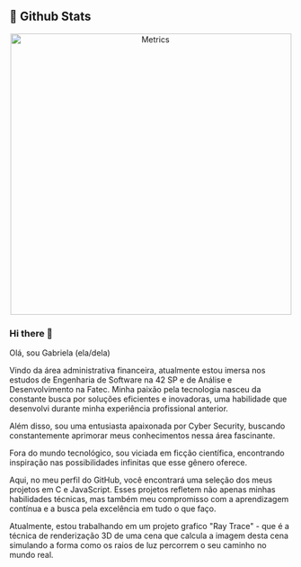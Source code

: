 ## 🧮 Github Stats
<div align="center">
<img align="center" src="/github-metrics.svg" alt="Metrics" width="500">
</div>

### Hi there 👋

<!--
**GabrielaCalazans/GabrielaCalazans** is a ✨ _special_ ✨ repository because its `README.md` (this file) appears on your GitHub profile.

Here are some ideas to get you started:

- 🔭 I’m currently working on ...
- 🌱 I’m currently learning ...
- 👯 I’m looking to collaborate on ...
- 🤔 I’m looking for help with ...
- 💬 Ask me about ...
- 📫 How to reach me: ...
- 😄 Pronouns: ...
- ⚡ Fun fact: ...
-->
<div align="left">
<p>Olá, sou Gabriela (ela/dela)</p>
<p>Vindo da área administrativa financeira, atualmente estou imersa nos estudos de Engenharia de Software na 42 SP e de Análise e Desenvolvimento na Fatec. Minha paixão pela tecnologia nasceu da constante busca por soluções eficientes e inovadoras, uma habilidade que desenvolvi durante minha experiência profissional anterior. </p>
<p>Além disso, sou uma entusiasta apaixonada por Cyber Security, buscando constantemente aprimorar meus conhecimentos nessa área fascinante.</p> 
<p>Fora do mundo tecnológico, sou viciada em ficção científica, encontrando inspiração nas possibilidades infinitas que esse gênero oferece.</p>
<p>Aqui, no meu perfil do GitHub, você encontrará uma seleção dos meus projetos em C e JavaScript. Esses projetos refletem não apenas minhas habilidades técnicas, mas também meu compromisso com a aprendizagem contínua e a busca pela excelência em tudo o que faço.</p>
</div>
Atualmente, estou trabalhando em um projeto grafico "Ray Trace" - que é a técnica de renderização 3D de uma cena que calcula a imagem desta cena simulando a forma como os raios de luz percorrem o seu caminho no mundo real.
